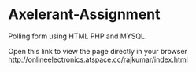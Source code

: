 # Axelerant-Assignment
Polling form using HTML PHP and MYSQL.

Open this link to view the page directly in your browser http://onlineelectronics.atspace.cc/rajkumar/index.html

